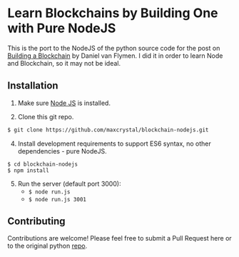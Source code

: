 # Learn Blockchains by Building One with Pure NodeJS

This is the port to the NodeJS of the python source code for the post on [Building a Blockchain](https://medium.com/p/117428612f46) by Daniel van Flymen. I did it in order to learn Node and Blockchain, so it may not be ideal.

## Installation

1. Make sure [Node JS](https://nodejs.org/en/) is installed. 

2. Clone this git repo.

```bash
$ git clone https://github.com/maxcrystal/blockchain-nodejs.git
```

4. Install development requirements to support ES6 syntax, no other dependencies - pure NodeJS.

```
$ cd blockchain-nodejs
$ npm install 
``` 

5. Run the server (default port 3000):
    * `$ node run.js` 
    * `$ node run.js 3001`

## Contributing

Contributions are welcome! Please feel free to submit a Pull Request here or to the original python [repo](https://github.com/dvf/blockchain).
